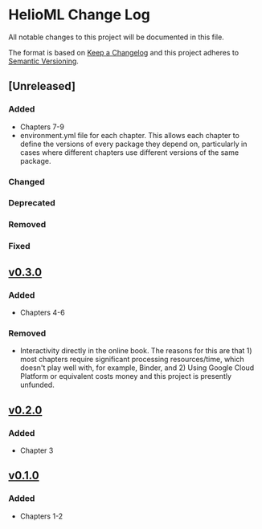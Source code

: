 # HelioML Change Log

All notable changes to this project will be documented in this file.

The format is based on [Keep a Changelog](http://keepachangelog.com/) and this project adheres to [Semantic Versioning](http://semver.org/).

## [Unreleased]

### Added
* Chapters 7-9
* environment.yml file for each chapter. This allows each chapter to define the versions of every package they depend on, particularly in cases where different chapters use different versions of the same package. 

### Changed

### Deprecated

### Removed

### Fixed

## [v0.3.0](https://github.com/HelioML/HelioML/releases/tag/v0.3.0)

### Added 
* Chapters 4-6

### Removed
* Interactivity directly in the online book. The reasons for this are that 1) most chapters require significant processing resources/time, which doesn't play well with, for example, Binder, and 2) Using Google Cloud Platform or equivalent costs money and this project is presently unfunded.

## [v0.2.0](https://github.com/HelioML/HelioML/releases/tag/v0.2.0)

### Added
* Chapter 3

## [v0.1.0](https://github.com/HelioML/HelioML/releases/tag/v0.1.0)

### Added
* Chapters 1-2
